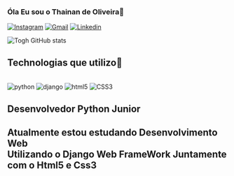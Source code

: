 ### Óla Eu sou o Thainan de Oliveira👋
[![Instagram](https://img.shields.io/badge/Instagram-E4405F?style=for-the-badge&logo=instagram&logoColor=white)](https://www.instagram.com/othainanbrt/)
<a href="mailto:othainan7@gmail.com">![Gmail](https://img.shields.io/badge/Gmail-D14836?style=for-the-badge&logo=gmail&logoColor=white)</a>
[![Linkedin](https://img.shields.io/badge/LinkedIn-0077B5?style=for-the-badge&logo=linkedin&logoColor=white)](https://www.linkedin.com/in/thainan-domingos-9a5a5422b/)

![Togh GitHub stats](https://github-readme-stats.vercel.app/api?username=ToghOliveira&show_icons=true&theme=dracula)

## Technologias que utilizo🤖

<div style="display: inline-block;"><br>
    <img src="https://img.shields.io/badge/Python-3776AB?style=for-the-badge&logo=python&logoColor=white" alt="python">
    <img src="https://img.shields.io/badge/Django-092E20?style=for-the-badge&logo=django&logoColor=white" alt="django">
    <img src="https://img.shields.io/badge/HTML5-E34F26?style=for-the-badge&logo=html5&logoColor=white" alt="html5">
    <img src="https://img.shields.io/badge/CSS3-1572B6?style=for-the-badge&logo=css3&logoColor=white" alt="CSS3">
</div>

## Desenvolvedor Python Junior
 ## Atualmente estou estudando Desenvolvimento Web <br> Utilizando o Django Web FrameWork Juntamente com o Html5 e Css3<br>
